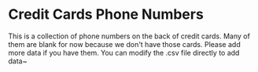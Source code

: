 # Credit Cards Phone Numbers

This is a collection of phone numbers on the back of credit cards. Many of them are blank for now because we don't have those cards. Please add more data if you have them. You can modify the .csv file directly to add data~
